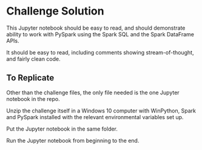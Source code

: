 # Challenge Solution

This Jupyter notebook should be easy to read, and should demonstrate ability to work with PySpark using the Spark SQL and the Spark DataFrame APIs.

It should be easy to read, including comments showing stream-of-thought, and fairly clean code.

## To Replicate

Other than the challenge files, the only file needed is the one Jupyter notebook in the repo.

Unzip the challenge itself in a Windows 10 computer with WinPython, Spark and PySpark installed with the relevant environmental variables set up.

Put the Jupyter notebook in the same folder.

Run the Jupyter notebook from beginning to the end.
